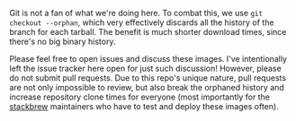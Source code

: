 Git is not a fan of what we're doing here.  To combat this, we use
`git checkout --orphan`, which very effectively discards all the history of
the branch for each tarball.  The benefit is much shorter download times,
since there's no big binary history.

Please feel free to open issues and discuss these images.  I've
intentionally left the issue tracker here open for just such discussion!
However, please do not submit pull requests.  Due to this repo's unique
nature, pull requests are not only impossible to review, but also break the
orphaned history and increase repository clone times for everyone (most
importantly for the [stackbrew](https://github.com/dotcloud/stackbrew)
maintainers who have to test and deploy these images often).
